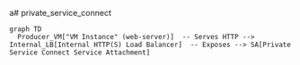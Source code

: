 a# private_service_connect

```mermaid
graph TD
  Producer_VM["VM Instance" (web-server)]  -- Serves HTTP --> Internal_LB[Internal HTTP(S) Load Balancer]  -- Exposes --> SA[Private Service Connect Service Attachment]

